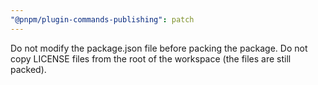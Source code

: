 ```yaml
---
"@pnpm/plugin-commands-publishing": patch
---
```


Do not modify the package.json file before packing the package. Do not copy LICENSE files from the root of the workspace (the files are still packed).
